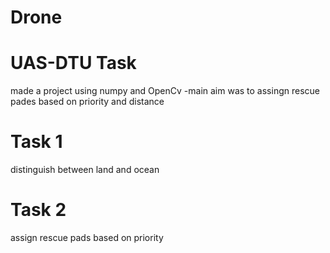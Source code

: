 # Drone
# UAS-DTU Task
made a project using numpy and OpenCv
-main aim was to assingn rescue pades based on priority and distance
# Task 1
distinguish between land and ocean
# Task 2
assign rescue pads based on priority 
